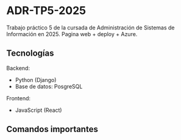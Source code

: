# ADR-TP5-2025
Trabajo práctico 5 de la cursada de Administración de Sistemas de Información en 2025. Pagina web + deploy + Azure.

## Tecnologías
Backend:
+ Python (Django)
+ Base de datos: PosgreSQL

Frontend:
+ JavaScript (React)

## Comandos importantes

